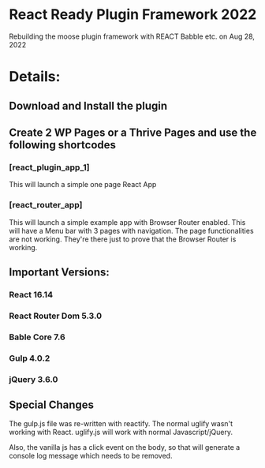 # React Ready Plugin Framework 2022

Rebuilding the moose plugin framework with REACT Babble etc. on Aug 28, 2022

# Details:

## Download and Install the plugin

## Create 2 WP Pages or a Thrive Pages and use the following shortcodes

### [react_plugin_app_1]

This will launch a simple one page React App

### [react_router_app]

This will launch a simple example app with Browser Router enabled. This will have
a Menu bar with 3 pages with navigation. The page functionalities are not working.
They're there just to prove that the Browser Router is working.

## Important Versions:

### React 16.14

### React Router Dom 5.3.0

### Bable Core 7.6

### Gulp 4.0.2

### jQuery 3.6.0

## Special Changes

The gulp.js file was re-written with reactify. The normal uglify wasn't working with React.
uglify.js will work with normal Javascript/jQuery.

Also, the vanilla js has a click event on the body, so that will generate a console log message which
needs to be removed.
